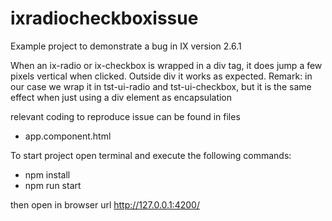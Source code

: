# ixradiocheckboxissue
Example project to demonstrate a bug in IX version 2.6.1

When an ix-radio or ix-checkbox is wrapped in a div tag, it does jump a few pixels vertical when clicked.
Outside div it works as expected.
Remark: in our case we wrap it in tst-ui-radio and tst-ui-checkbox, but it is the same effect when just using a div element as encapsulation

relevant coding to reproduce issue can be found in files
  - app.component.html

To start project open terminal and execute the following commands:
  - npm install
  - npm run start

then open in browser url http://127.0.0.1:4200/
